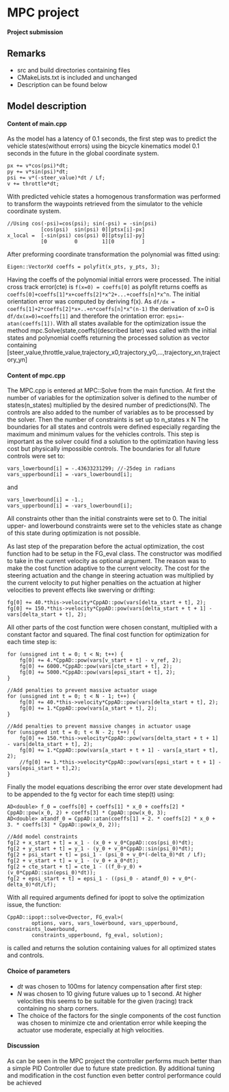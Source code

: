 # MPC project
#### Project submission
## Remarks
* src and build directories containing files 
* CMakeLists.txt is included and unchanged
* Description can be found below

## Model description
#### Content of main.cpp
As the model has a latency of 0.1 seconds, the first step was to predict the vehicle states(without errors) using the bicycle kinematics model 0.1 seconds in the future in the global coordinate system.
```
px += v*cos(psi)*dt;
py += v*sin(psi)*dt;
psi += v*(-steer_value)*dt / Lf;
v += throttle*dt;
```
With predicted vehicle states a homogenous transformation was performed to transform the waypoints retrieved from the simulator to the vehicle coordinate system.
```
//Using cos(-psi)=cos(psi); sin(-psi) = -sin(psi)
           [cos(psi)  sin(psi) 0][ptsx[i]-px]
x_local =  [-sin(psi) cos(psi) 0][ptsy[i]-py]
  		   [0         0        1][0         ]
``` 
After preforming coordinate transformation the polynomial was fitted using:
```
Eigen::VectorXd coeffs = polyfit(x_pts, y_pts, 3);
```
Having the coeffs of the polynomial initial errors were processed.
The initial cross track error(cte) is ``f(x=0) = coeffs[0]`` as polyfit returns coeffs as ``coeffs[0]+coeffs[1]*x+coeffs[2]*x^2+...+coeffs[n]*x^n``. The initial orientation error was computed by deriving f(x).
As ``df/dx = coeffs[1]+2*coeffs[2]*x+..+n*coeffs[n]*x^(n-1)`` the derivation of x=0 is ``df/dx(x=0)=coeffs[1]`` and therefore the orintation error: ``epsi=-atan(coeffs[1])``.
With all states available for the optimization issue the method mpc.Solve(state,coeffs)(described later) was called with the initial states and polynomial coeffs returning the processed solution as vector containing [steer_value,throttle_value,trajectory_x0,trajectory_y0,...,trajectory_xn,trajectory_yn]

#### Content of mpc.cpp
The MPC.cpp is entered at MPC::Solve from the main function.
At first the number of variables for the optimization solver is defined to the number of states(n_states) multiplied by the desired number of predictions(N). The controls are also added to the number of variables as to be processed by the solver. Then the number of constraints is set up to n_states x N
The boundaries for all states and controls were defined especially regarding the maximum and minimum values for the vehicles controls. This step is important as the solver could find a solution to the optimization having less cost but physically impossible controls.
The boundaries for all future controls were set to:
```
vars_lowerbound[i] = -.43633231299; //-25deg in radians
vars_upperbound[i] = -vars_lowerbound[i];
```
and 
```
vars_lowerbound[i] = -1.;
vars_upperbound[i] = -vars_lowerbound[i];
```
All constraints other than the initial constraints were set to 0. The initial upper- and lowerbound constraints were set to the vehicles state as change of this state during optimization is not possible.

As last step of the preparation before the actual optimization, the cost function had to be setup in the FG_eval class.
The constructor was modified to take in the current velocity as optional argument. The reason was to make the cost function adaptive to the current velocity. The cost for the steering actuation and the change in steering actuation was multiplied by the current velocity to put higher penalties on the actuation at higher velocities to prevent effects like swerving or drifting:
```
fg[0] += 40.*this->velocity*CppAD::pow(vars[delta_start + t], 2); 
fg[0] += 150.*this->velocity*CppAD::pow(vars[delta_start + t + 1] - vars[delta_start + t], 2); 
```
All other parts of the cost function were chosen constant, multiplied with a constant factor and squared. The final cost function for optimization for each time step is:
```
for (unsigned int t = 0; t < N; t++) {
	fg[0] += 4.*CppAD::pow(vars[v_start + t] - v_ref, 2);
	fg[0] += 6000.*CppAD::pow(vars[cte_start + t], 2);
	fg[0] += 5000.*CppAD::pow(vars[epsi_start + t], 2);
}

//Add penalties to prevent massive actuator usage
for (unsigned int t = 0; t < N - 1; t++) {
	fg[0] += 40.*this->velocity*CppAD::pow(vars[delta_start + t], 2); 
	fg[0] += 1.*CppAD::pow(vars[a_start + t], 2);
}

//Add penalties to prevent massive changes in actuator usage 
for (unsigned int t = 0; t < N - 2; t++) {
	fg[0] += 150.*this->velocity*CppAD::pow(vars[delta_start + t + 1] - vars[delta_start + t], 2);
	fg[0] += 1.*CppAD::pow(vars[a_start + t + 1] - vars[a_start + t], 2);
	//fg[0] += 1.*this->velocity*CppAD::pow(vars[epsi_start + t + 1] - vars[epsi_start + t],2);
}
```
Finally the model equations describing the error over state development had to be appended to the fg vector for each time step(t) using:
```
AD<double> f_0 = coeffs[0] + coeffs[1] * x_0 + coeffs[2] * CppAD::pow(x_0, 2) + coeffs[3] * CppAD::pow(x_0, 3);
AD<double> atandf_0 = CppAD::atan(coeffs[1] + 2. * coeffs[2] * x_0 + 3. * coeffs[3] * CppAD::pow(x_0, 2));

//Add model constraints
fg[2 + x_start + t] = x_1 - (x_0 + v_0*CppAD::cos(psi_0)*dt);
fg[2 + y_start + t] = y_1 - (y_0 + v_0*CppAD::sin(psi_0)*dt);
fg[2 + psi_start + t] = psi_1 - (psi_0 + v_0*(-delta_0)*dt / Lf);
fg[2 + v_start + t] = v_1 - (v_0 + a_0*dt);
fg[2 + cte_start + t] = cte_1 - ((f_0-y_0) + (v_0*CppAD::sin(epsi_0)*dt));
fg[2 + epsi_start + t] = epsi_1 - ((psi_0 - atandf_0) + v_0*(-delta_0)*dt/Lf);
```
With all required arguments defined for ipopt to solve the optimization issue, the function: 
```
CppAD::ipopt::solve<Dvector, FG_eval>(
		options, vars, vars_lowerbound, vars_upperbound, constraints_lowerbound,
		constraints_upperbound, fg_eval, solution);
```
is called and returns the solution containing values for all optimized states and controls.

#### Choice of parameters
* *dt* was chosen to 100ms for latency compensation after first step: 
* *N*  was chosen to 10 giving future values up to 1 second. At higher velocities this seems to be suitable for the given (racing) track containing no sharp corners.
* The choice of the factors for the single components of the cost function was chosen to minimize cte and orientation error while keeping the actuator use moderate, especially at high velocities.

#### Discussion
As can be seen in the MPC project the controller performs much better than a simple PID Controller due to future state prediction.
By additional tuning and modification in the cost function even better control performance could be achieved
